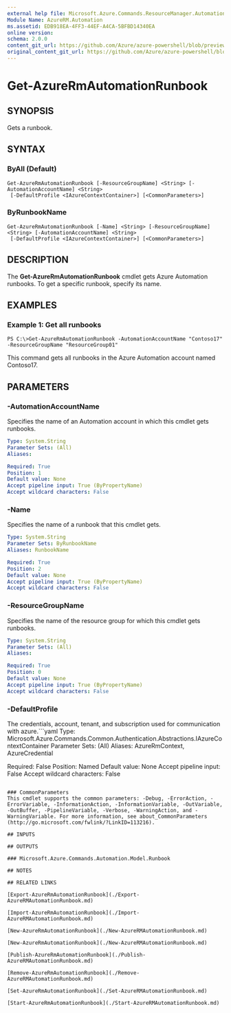 ```yaml
---
external help file: Microsoft.Azure.Commands.ResourceManager.Automation.dll-Help.xml
Module Name: AzureRM.Automation
ms.assetid: EDB918EA-4FF3-44EF-A4CA-5BFBD14340EA
online version:
schema: 2.0.0
content_git_url: https://github.com/Azure/azure-powershell/blob/preview/src/ResourceManager/Automation/Commands.Automation/help/Get-AzureRMAutomationRunbook.md
original_content_git_url: https://github.com/Azure/azure-powershell/blob/preview/src/ResourceManager/Automation/Commands.Automation/help/Get-AzureRMAutomationRunbook.md
---
```


# Get-AzureRmAutomationRunbook

## SYNOPSIS
Gets a runbook.

## SYNTAX

### ByAll (Default)
```
Get-AzureRmAutomationRunbook [-ResourceGroupName] <String> [-AutomationAccountName] <String>
 [-DefaultProfile <IAzureContextContainer>] [<CommonParameters>]
```

### ByRunbookName
```
Get-AzureRmAutomationRunbook [-Name] <String> [-ResourceGroupName] <String> [-AutomationAccountName] <String>
 [-DefaultProfile <IAzureContextContainer>] [<CommonParameters>]
```

## DESCRIPTION
The **Get-AzureRmAutomationRunbook** cmdlet gets Azure Automation runbooks.
To get a specific runbook, specify its name.

## EXAMPLES

### Example 1: Get all runbooks
```
PS C:\>Get-AzureRmAutomationRunbook -AutomationAccountName "Contoso17" -ResourceGroupName "ResourceGroup01"
```

This command gets all runbooks in the Azure Automation account named Contoso17.

## PARAMETERS

### -AutomationAccountName
Specifies the name of an Automation account in which this cmdlet gets runbooks.

```yaml
Type: System.String
Parameter Sets: (All)
Aliases: 

Required: True
Position: 1
Default value: None
Accept pipeline input: True (ByPropertyName)
Accept wildcard characters: False
```

### -Name
Specifies the name of a runbook that this cmdlet gets.

```yaml
Type: System.String
Parameter Sets: ByRunbookName
Aliases: RunbookName

Required: True
Position: 2
Default value: None
Accept pipeline input: True (ByPropertyName)
Accept wildcard characters: False
```

### -ResourceGroupName
Specifies the name of the resource group for which this cmdlet gets runbooks.

```yaml
Type: System.String
Parameter Sets: (All)
Aliases: 

Required: True
Position: 0
Default value: None
Accept pipeline input: True (ByPropertyName)
Accept wildcard characters: False
```

### -DefaultProfile
The credentials, account, tenant, and subscription used for communication with azure.```yaml
Type: Microsoft.Azure.Commands.Common.Authentication.Abstractions.IAzureContextContainer
Parameter Sets: (All)
Aliases: AzureRmContext, AzureCredential

Required: False
Position: Named
Default value: None
Accept pipeline input: False
Accept wildcard characters: False
```

### CommonParameters
This cmdlet supports the common parameters: -Debug, -ErrorAction, -ErrorVariable, -InformationAction, -InformationVariable, -OutVariable, -OutBuffer, -PipelineVariable, -Verbose, -WarningAction, and -WarningVariable. For more information, see about_CommonParameters (http://go.microsoft.com/fwlink/?LinkID=113216).

## INPUTS

## OUTPUTS

### Microsoft.Azure.Commands.Automation.Model.Runbook

## NOTES

## RELATED LINKS

[Export-AzureRmAutomationRunbook](./Export-AzureRMAutomationRunbook.md)

[Import-AzureRmAutomationRunbook](./Import-AzureRMAutomationRunbook.md)

[New-AzureRmAutomationRunbook](./New-AzureRMAutomationRunbook.md)

[New-AzureRmAutomationRunbook](./New-AzureRMAutomationRunbook.md)

[Publish-AzureRmAutomationRunbook](./Publish-AzureRMAutomationRunbook.md)

[Remove-AzureRmAutomationRunbook](./Remove-AzureRMAutomationRunbook.md)

[Set-AzureRmAutomationRunbook](./Set-AzureRMAutomationRunbook.md)

[Start-AzureRmAutomationRunbook](./Start-AzureRMAutomationRunbook.md)


